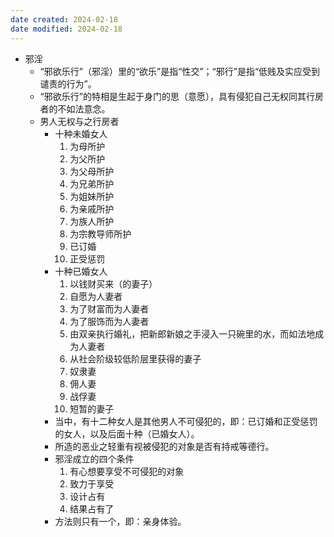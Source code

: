 ```yaml
---
date created: 2024-02-18
date modified: 2024-02-18
---
```

- 邪淫
    - “邪欲乐行”（邪淫）里的“欲乐”是指“性交”；“邪行”是指“低贱及实应受到谴责的行为”。
    - “邪欲乐行”的特相是生起于身门的思（意愿），具有侵犯自己无权同其行房者的不如法意念。
    - 男人无权与之行房者
        - 十种未婚女人
            1. 为母所护
            2. 为父所护
            3. 为父母所护
            4. 为兄弟所护
            5. 为姐妹所护
            6. 为亲戚所护
            7. 为族人所护
            8. 为宗教导师所护
            9. 已订婚
            10. 正受惩罚
        - 十种已婚女人
            1. 以钱财买来（的妻子）
            2. 自愿为人妻者
            3. 为了财富而为人妻者
            4. 为了服饰而为人妻者
            5. 由双亲执行婚礼，把新郎新娘之手浸入一只碗里的水，而如法地成为人妻者
            6. 从社会阶级较低阶层里获得的妻子
            7. 奴隶妻
            8. 佣人妻
            9. 战俘妻
            10. 短暂的妻子
        - 当中，有十二种女人是其他男人不可侵犯的，即：已订婚和正受惩罚的女人，以及后面十种（已婚女人）。
        - 所造的恶业之轻重有视被侵犯的对象是否有持戒等德行。
        - 邪淫成立的四个条件
            1. 有心想要享受不可侵犯的对象
            2. 致力于享受
            3. 设计占有
            4. 结果占有了
        - 方法则只有一个，即：亲身体验。
